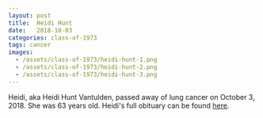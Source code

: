 ```yaml
---
layout: post
title:  Heidi Hunt
date:   2018-10-03
categories: class-of-1973
tags: cancer
images:
  - /assets/class-of-1973/heidi-hunt-1.png
  - /assets/class-of-1973/heidi-hunt-2.png
  - /assets/class-of-1973/heidi-hunt-3.png
---
```

Heidi, aka Heidi Hunt Vantulden, passed away of lung cancer on October 3, 2018.  She was 63 years old.  Heidi's full obituary can be found [here](https://tinyurl.com/yxlxgxu6).
